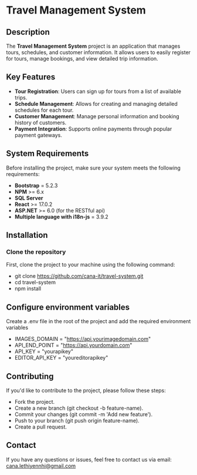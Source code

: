 # Travel Management System

## Description

The **Travel Management System** project is an application that manages tours, schedules, and customer information. It allows users to easily register for tours, manage bookings, and view detailed trip information.

## Key Features
- **Tour Registration**: Users can sign up for tours from a list of available trips.
- **Schedule Management**: Allows for creating and managing detailed schedules for each tour.
- **Customer Management**: Manage personal information and booking history of customers.
- **Payment Integration**: Supports online payments through popular payment gateways.

## System Requirements

Before installing the project, make sure your system meets the following requirements:

- **Bootstrap** = 5.2.3
- **NPM** >= 6.x
- **SQL Server**
- **React** >= 17.0.2
- **ASP.NET** >= 6.0 (for the RESTful api)
- **Multiple language with i18n-js** = 3.9.2

## Installation

### Clone the repository

First, clone the project to your machine using the following command:

- git clone https://github.com/cana-it/travel-system.git
- cd travel-system
- npm install

## Configure environment variables

Create a .env file in the root of the project and add the required environment variables

- IMAGES_DOMAIN = "https://api.yourimagedomain.com"
- API_END_POINT = "https://api.yourdomain.com"
- API_KEY = "yourapikey"
- EDITOR_API_KEY = "youreditorapikey"

## Contributing

If you'd like to contribute to the project, please follow these steps:

- Fork the project.
- Create a new branch (git checkout -b feature-name).
- Commit your changes (git commit -m 'Add new feature').
- Push to your branch (git push origin feature-name).
- Create a pull request.

## Contact

If you have any questions or issues, feel free to contact us via email: cana.lethiyennhi@gmail.com
